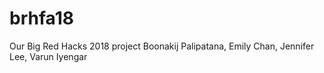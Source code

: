 # brhfa18
Our Big Red Hacks 2018 project
Boonakij Palipatana, Emily Chan, Jennifer Lee, Varun Iyengar
